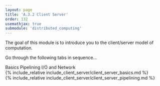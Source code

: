 ```yaml
---
layout: page
title: 'A.3.2 Client Server'
order: 132
usemathjax: true
submodule: 'distributed_computing'
---
```


The goal of this module is to introduce you to the client/server model of
computation. 

Go through the following tabs in sequence...

<div class="ui pointing secondary menu">
  <a class="item" data-tab="first">Basics</a>
  <a class="item" data-tab="second">Pipelining I/O and Network</a>
</div>

<div markdown="1" class="ui tab segment active" data-tab="first" >
  {% include_relative include_client_server/client_server_basics.md %}
</div>
<div markdown="1" class="ui tab segment" data-tab="second">
  {% include_relative include_client_server/client_server_pipelining.md %}
</div>

